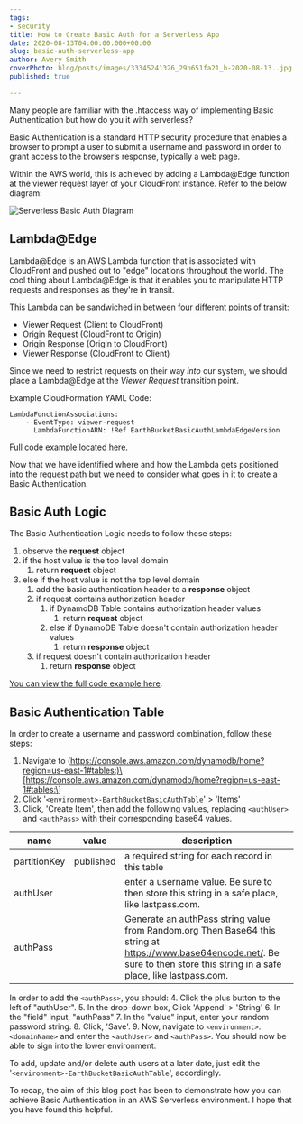 ```yaml
---
tags:
- security
title: How to Create Basic Auth for a Serverless App
date: 2020-08-13T04:00:00.000+00:00
slug: basic-auth-serverless-app
author: Avery Smith
coverPhoto: blog/posts/images/33345241326_29b651fa21_b-2020-08-13..jpg
published: true

---
```

Many people are familiar with the .htaccess way of implementing Basic Authentication but how do you it with serverless?

<!-- endexcerpt -->

Basic Authentication is a standard HTTP security procedure that enables a browser to prompt a user to submit a username and password in order to grant access to the browser’s response, typically a web page.

Within the AWS world, this is achieved by adding a Lambda@Edge function at the viewer request layer of your CloudFront instance. Refer to the below diagram:

![Serverless Basic Auth Diagram](https://s3.amazonaws.com/averygoodweb-app-prod-earthbucket-media/blog/posts/images/serverless-basic-auth-2020-08-13..svg "Serverless Basic Auth Diagram")

## Lambda@Edge

Lambda@Edge is an AWS Lambda function that is associated with CloudFront and pushed out to "edge" locations throughout the world. The cool thing about Lambda@Edge is that it enables you to manipulate HTTP requests and responses as they're in transit.

This Lambda can be sandwiched in between [four different points of transit](https://docs.aws.amazon.com/AmazonCloudFront/latest/DeveloperGuide/lambda-event-structure.html):

* Viewer Request (Client to CloudFront)
* Origin Request (CloudFront to Origin)
* Origin Response (Origin to CloudFront)
* Viewer Response (CloudFront to Client)

Since we need to restrict requests on their way _into_ our system, we should place a Lambda@Edge at the _Viewer Request_ transition point.

Example CloudFormation YAML Code:

    LambdaFunctionAssociations:
    	- EventType: viewer-request
    	  LambdaFunctionARN: !Ref EarthBucketBasicAuthLambdaEdgeVersion

[Full code example located here.](https://github.com/averygoodidea/averygoodwebapp-infrastructure/blob/d81ef47fb6a7c02115caecfb3a81a1f8c2e5cc04/cloudformation/aircdn.yaml#L41)

Now that we have identified where and how the Lambda gets positioned into the request path but we need to consider what goes in it to create a Basic Authentication.

## Basic Auth Logic

The Basic Authentication Logic needs to follow these steps:

1. observe the **request** object
2. if the host value is the top level domain
   1. return **request** object
3. else if the host value is not the top level domain
   1. add the basic authentication header to a **response** object
   2. if request contains authorization header
      1. if DynamoDB Table contains authorization header values
         1. return **request** object
      2. else if DynamoDB Table doesn't contain authorization header values
         1. return **response** object
   3. if request doesn't contain authorization header
      1. return **response** object

[You can view the full code example here](https://github.com/averygoodidea/averygoodwebapp-infrastructure/blob/master/earthbucket-lambda-edge/index.js).

## Basic Authentication Table

In order to create a username and password combination, follow these steps:

1. Navigate to (https://console.aws.amazon.com/dynamodb/home?region=us-east-1#tables:)\[https://console.aws.amazon.com/dynamodb/home?region=us-east-1#tables:\]
2. Click '`<environment>-EarthBucketBasicAuthTable`' > 'Items'
3. Click, 'Create Item', then add the following values, replacing `<authUser>` and `<authPass>` with their corresponding base64 values.

| name | value | description |
| --- | --- | --- |
| partitionKey | published | a required string for each record in this table |
| authUser | <authUser> | enter a username value. Be sure to then store this string in a safe place, like lastpass.com. |
| authPass | <authPass> | Generate an authPass string value from Random.org Then Base64 this string at https://www.base64encode.net/. Be sure to then store this string in a safe place, like lastpass.com. |

In order to add the `<authPass>`, you should:
4\. Click the plus button to the left of "authUser".
5\. In the drop-down box, Click 'Append' > 'String'
6\. In the "field" input, "authPass"
7\. In the "value" input, enter your random password string.
8\. Click, 'Save'.
9\. Now, navigate to `<environment>`.`<domainName>` and enter the `<authUser>` and `<authPass>`. You should now be able to sign into the lower environment.

To add, update and/or delete auth users at a later date, just edit the '`<environment>-EarthBucketBasicAuthTable`', accordingly.

To recap, the aim of this blog post has been to demonstrate how you can achieve Basic Authentication in an AWS Serverless environment. I hope that you have found this helpful.